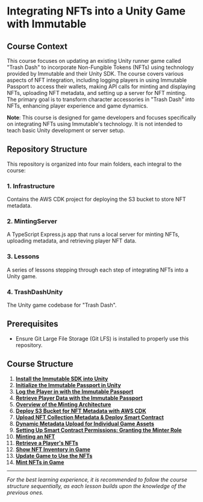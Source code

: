# Integrating NFTs into a Unity Game with Immutable

## Course Context
This course focuses on updating an existing Unity runner game called "Trash Dash" to incorporate Non-Fungible Tokens (NFTs) using technology provided by Immutable and their Unity SDK. The course covers various aspects of NFT integration, including logging players in using Immutable Passport to access their wallets, making API calls for minting and displaying NFTs, uploading NFT metadata, and setting up a server for NFT minting. The primary goal is to transform character accessories in "Trash Dash" into NFTs, enhancing player experience and game dynamics. 

**Note**: This course is designed for game developers and focuses specifically on integrating NFTs using Immutable's technology. It is not intended to teach basic Unity development or server setup.

## Repository Structure
This repository is organized into four main folders, each integral to the course:

### 1. Infrastructure
Contains the AWS CDK project for deploying the S3 bucket to store NFT metadata.

### 2. MintingServer
A TypeScript Express.js app that runs a local server for minting NFTs, uploading metadata, and retrieving player NFT data.

### 3. Lessons
A series of lessons stepping through each step of integrating NFTs into a Unity game.

### 4. TrashDashUnity
The Unity game codebase for "Trash Dash".

## Prerequisites
- Ensure Git Large File Storage (Git LFS) is installed to properly use this repository.

## Course Structure
1. [**Install the Immutable SDK into Unity**](./lessons/01-install-the-immutable-unity-sdk/README.md)
2. [**Initialize the Immutable Passport in Unity**](./lessons/02-initialise-the-immutable-passport/)
3. [**Log the Player in with the Immutable Passport**](./lessons/03-log-the-player-in/README.md)
4. [**Retrieve Player Data with the Immutable Passport**](./lessons/04-retrieve-player-data-and-logout/README.md)
5. [**Overview of the Minting Architecture**](./lessons/05-Overview-of-the-Minting-Architecture/README.md)
6. [**Deploy S3 Bucket for NFT Metadata with AWS CDK**](./lessons/06-Creating-an-S3-Bucket-for-NFT-Metadata/README.md)
7. [**Upload NFT Collection Metadata & Deploy Smart Contract**](./lessons/07-Upload-Initial-Metadata-&-Create-Smart-Contract/README.md)
8. [**Dynamic Metadata Upload for Individual Game Assets**](./lessons/08-Dynamically-Upload-Metadata/README.md)
9. [**Setting Up Smart Contract Permissions: Granting the Minter Role**](./lessons/09-Setting-Up-Smart-Contract%20Permissions:Granting-the-Minter-Role/README.md)
10. [**Minting an NFT**](./lessons/10-Minting-Endpoint/README.md)
11. [**Retrieve a Player's NFTs**](./lessons/11-Retrieve-a-Players-NFTs/README.md)
12. [**Show NFT Inventory in Game**](./lessons/12-Display-the-Players-NFTs/README.md)
13. [**Update Game to Use the NFTs**](./lessons/13-Equipping-the-NFT-Accessories/README.md)
14. [**Mint NFTs in Game**](./lessons/14-Mint-NFTs-In-Game/README.md)

---

*For the best learning experience, it is recommended to follow the course structure sequentially, as each lesson builds upon the knowledge of the previous ones.*
